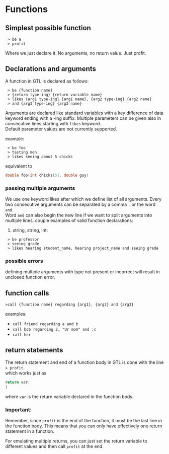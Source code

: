 # Functions
## Simplest possible function
```
 > be a
 > profit
```
Where we just declare it. No arguments, no return value. Just profit.
## Declarations and arguments
A function in GTL is declared as follows:
```
 > be {function name}
 > {return type-ing} {return variable name}
 > likes {arg1 type-ing} {arg1 name}, {arg2 type-ing} {arg2 name}
 > and {arg3 type-ing} {arg3 name}
 ```
Arguments are declared like standard [variables](variables.md) with a key difference of data keyword ending with a -ing suffix.
Multiple parameters can be given also in consecutive lines starting with `likes` keyword.\
Default parameter values are not currently supported.

example:
```
 > be foo
 > tasting men
 > likes seeing about 5 chicks
```
equivalent to
```c++
double foo(int chicks[5], double guy)
```
### passing multiple arguments
We use one keyword likes after which we define list of all arguments.
Every two consecutive arguments can be separated by a comma `,` or the word `and`. \
Word `and` can also begin the new line if we want to split arguments into multiple lines.
couple examples of valid function declarations:

1. string, string, int:
```
 > be professor
 > seeing grade
 > likes hearing student_name, hearing project_name and seeing grade
```

### possible errors
defining multiple arguments with type not present or incorrect will result in unclosed function error.


## function calls
```
>call {function name} regarding {arg1}, {arg2} and {arg3}
```

examples:
- `call friend regarding a and b`
- `call bob regarding 2, "Ur mom" and :c`
- `call her`


## return statements
The return statement and end of a function body in GTL is done with the line `` > profit``.\
which works just as
```c++
return var;
}
```

where `var` is the return variable declared in the function body.

### Important:
Remember, since `profit` is the end of the function, it must be the last line in the function body.
This means that you can only have effectively one return statement in a function.

For emulating multiple returns, you can just set the return variable to different values and then call `profit` at the end.
